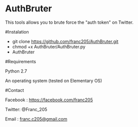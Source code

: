 # AuthBruter
This tools allows you to brute force the "auth token" on Twitter.

#Instalation

- git clone https://github.com/franc205/AuthBruter.git
- chmod +x AuthBruter/AuthBruter.py
- AuthBruter

#Requirements

  Python 2.7
  
  An operating system (tested on Elementary OS)

#Contact

  Facebook : https://facebook.com/franc205
  
  Twitter: @Franc_205
  
  Email : franc.c205@gmail.com
